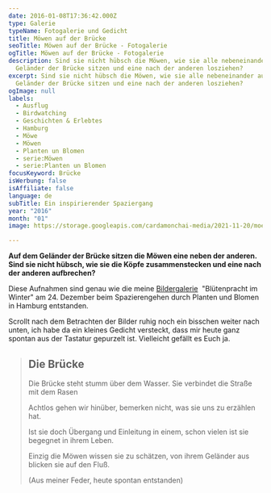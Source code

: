 ```yaml
---
date: 2016-01-08T17:36:42.000Z
type: Galerie
typeName: Fotogalerie und Gedicht
title: Möwen auf der Brücke
seoTitle: Möwen auf der Brücke - Fotogalerie
ogTitle: Möwen auf der Brücke - Fotogalerie
description: Sind sie nicht hübsch die Möwen, wie sie alle nebeneinander auf dem
  Geländer der Brücke sitzen und eine nach der anderen losziehen?
excerpt: Sind sie nicht hübsch die Möwen, wie sie alle nebeneinander auf dem
  Geländer der Brücke sitzen und eine nach der anderen losziehen?
ogImage: null
labels:
  - Ausflug
  - Birdwatching
  - Geschichten & Erlebtes
  - Hamburg
  - Möwe
  - Möwen
  - Planten un Blomen
  - serie:Möwen
  - serie:Planten un Blomen
focusKeyword: Brücke
isWerbung: false
isAffiliate: false
language: de
subTitle: Ein inspirierender Spaziergang
year: "2016"
month: "01"
image: https://storage.googleapis.com/cardamonchai-media/2021-11-20/moewen-auf-der-bruecke-jpeg-imagine-484848_6e6e6e_1154_923/640.webp

---
```


**Auf dem Geländer der Brücke sitzen die Möwen eine neben der anderen. Sind sie nicht hübsch, wie sie die Köpfe zusammenstecken und eine nach der anderen aufbrechen?**

Diese Aufnahmen sind genau wie die meine [Bildergalerie](/2016/01/bluetenpracht-im-winter/)  "Blütenpracht im Winter" am 24. Dezember beim Spazierengehen durch Planten und Blomen in Hamburg entstanden.

Scrollt nach dem Betrachten der Bilder ruhig noch ein bisschen weiter nach unten, ich habe da ein kleines Gedicht versteckt, dass mir heute ganz spontan aus der Tastatur gepurzelt ist. Vielleicht gefällt es Euch ja.

<Gallery name="flickr/annemoewenplantenunblomen2015" />

<blockquote>

## Die Brücke

Die Brücke steht stumm über dem Wasser. Sie verbindet die Straße mit dem Rasen

Achtlos gehen wir hinüber, bemerken nicht, was sie uns zu erzählen hat.

Ist sie doch Übergang und Einleitung in einem, schon vielen ist sie begegnet in ihrem Leben.

Einzig die Möwen wissen sie zu schätzen, von ihrem Geländer aus blicken sie auf den Fluß.

(Aus meiner Feder, heute spontan entstanden)

</blockquote>
